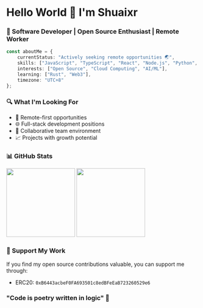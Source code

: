 
  # Hello World 👋 I'm Shuaixr
  ### 🚀 Software Developer | Open Source Enthusiast | Remote Worker


```typescript
const aboutMe = {
    currentStatus: "Actively seeking remote opportunities 🌏",
    skills: ["JavaScript", "TypeScript", "React", "Node.js", "Python", "Golang"],
    interests: ["Open Source", "Cloud Computing", "AI/ML"],
    learning: ["Rust", "Web3"],
    timezone: "UTC+8"
};
```

### 🔍 What I'm Looking For
- 💼 Remote-first opportunities
- 🌐 Full-stack development positions
- 🤝 Collaborative team environment
- 📈 Projects with growth potential

### 📊 GitHub Stats
<div align="left">
  <img height="180em" src="https://github-readme-stats.vercel.app/api?username=shuaixr&show_icons=true&theme=transparent" />
  <img height="180em" src="https://github-readme-stats.vercel.app/api/top-langs/?username=shuaixr&layout=compact&theme=transparent" />
</div>

### 💝 Support My Work
If you find my open source contributions valuable, you can support me through:
- ERC20: `0xB6443acbeF0FA693501c8edBFeEaB723260529e6`

### "Code is poetry written in logic" 💭
